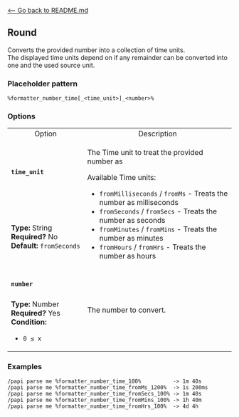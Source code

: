 [\<-- Go back to README.md](/README.md)

## Round

Converts the provided number into a collection of time units.  
The displayed time units depend on if any remainder can be converted into one and the used source unit.

### Placeholder pattern

`%formatter_number_time[_<time_unit>]_<number>%`

### Options

<table>
  <tr>
    <td align="center" nowrap="nowrap">
      Option
    </td>
    <td align="center" nowrap="nowrap">
      Description
    </td>
  </tr>
  <tr>
    <td nowrap="nowrap">
      <h4><code>time_unit</code></h4>
    </td>
    <td rowspan="2">
      <p>The Time unit to treat the provided number as</p>
      <p>Available Time units:
      <ul>
        <li><code>fromMilliseconds</code> / <code>fromMs</code> - Treats the number as milliseconds</li>
        <li><code>fromSeconds</code> / <code>fromSecs</code> - Treats the number as seconds</li>
        <li><code>fromMinutes</code> / <code>fromMins</code> - Treats the number as minutes</li>
        <li><code>fromHours</code> / <code>fromHrs</code> - Treats the number as hours</li>
      </ul>
    </td>
  </tr>
  <tr>
    <td nowrap="nowrap">
      <b>Type:</b> String<br>
      <b>Required?</b> No<br>
      <b>Default:</b> <code>fromSeconds</code>
    </td>
  </tr>
  <tr>
    <td nowrap="nowrap">
      <h4><code>number</code></h4>
    </td>
    <td rowspan="2">
      The number to convert.
    </td>
  </tr>
  <tr>
    <td nowrap="nowrap">
      <b>Type:</b> Number<br>
      <b>Required?</b> Yes<br>
      <b>Condition:</b>
      <ul>
        <li><code>0 ≤ x</code></li>
      </ul>
    </td>
  </tr>
</table>

### Examples
```
/papi parse me %formatter_number_time_100%          -> 1m 40s
/papi parse me %formatter_number_time_fromMs_1200%  -> 1s 200ms
/papi parse me %formatter_number_time_fromSecs_100% -> 1m 40s
/papi parse me %formatter_number_time_fromMins_100% -> 1h 40m
/papi parse me %formatter_number_time_fromHrs_100%  -> 4d 4h
```
